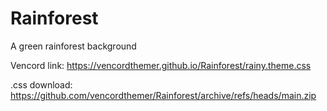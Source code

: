 # Rainforest

A green rainforest background

Vencord link: https://vencordthemer.github.io/Rainforest/rainy.theme.css

.css download: https://github.com/vencordthemer/Rainforest/archive/refs/heads/main.zip
